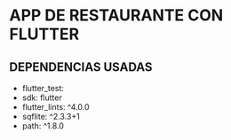 # APP DE RESTAURANTE CON FLUTTER
## DEPENDENCIAS USADAS
  * flutter_test:
  * sdk: flutter
  * flutter_lints: ^4.0.0
  * sqflite: ^2.3.3+1
  * path: ^1.8.0
